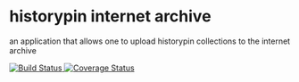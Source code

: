 # historypin internet archive
an application that allows one to upload historypin collections to the internet archive

[![ Build Status ]( https://travis-ci.org/Historypin/historypin-internet-archive.svg?branch=master ) ]( https://travis-ci.org/Historypin/historypin-internet-archive ) [![ Coverage Status ]( https://coveralls.io/repos/github/Historypin/historypin-internet-archive/badge.svg?branch=master )]( https://coveralls.io/github/Historypin/historypin-internet-archive?branch=master )
